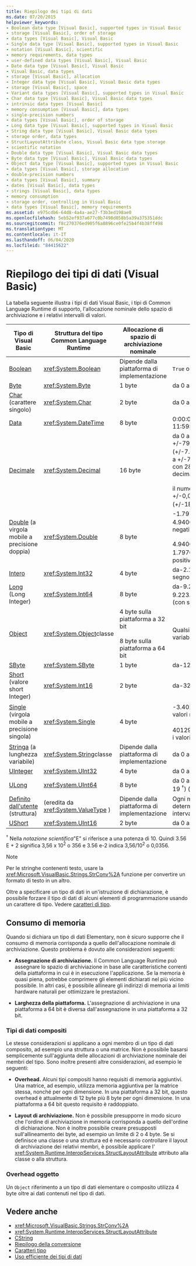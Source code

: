 ```yaml
---
title: Riepilogo dei tipi di dati
ms.date: 07/20/2015
helpviewer_keywords:
- Boolean data type [Visual Basic], supported types in Visual Basic
- storage [Visual Basic], order of storage
- data types [Visual Basic], Visual Basic
- Single data type [Visual Basic], supported types in Visual Basic
- notation [Visual Basic], scientific
- memory requirements, data types
- user-defined data types [Visual Basic], Visual Basic
- Date data type [Visual Basic], Visual Basic
- Visual Basic, data types
- storage [Visual Basic], allocation
- Integer data type [Visual Basic], Visual Basic data types
- storage [Visual Basic], space
- Variant data types [Visual Basic], supported types in Visual Basic
- Char data type [Visual Basic], Visual Basic data types
- intrinsic data types [Visual Basic]
- memory consumption [Visual Basic], data types
- single-precision numbers
- data types [Visual Basic], order of storage
- Long data type [Visual Basic], supported types in Visual Basic
- String data type [Visual Basic], Visual Basic data types
- storage order, data types
- StructLayoutAttribute class, Visual Basic data type storage
- scientific notation
- Double data type [Visual Basic], Visual Basic data types
- Byte data type [Visual Basic], Visual Basic data types
- Object data type [Visual Basic], supported types in Visual Basic
- data types [Visual Basic], storage allocation
- double-precision numbers
- data types [Visual Basic], summary
- dates [Visual Basic], data types
- strings [Visual Basic], data types
- memory consumption
- storage order, controlling in Visual Basic
- data types [Visual Basic], memory requirements
ms.assetid: e975cdb6-64d8-4a4a-ae27-f3b3ed198ae0
ms.openlocfilehash: 5eb52ef937a677c0b7498d058b5a39a375351ddc
ms.sourcegitcommit: f8c270376ed905f6a8896ce0fe25b4f4b38ff498
ms.translationtype: MT
ms.contentlocale: it-IT
ms.lasthandoff: 06/04/2020
ms.locfileid: "84415622"
---
```

# <a name="data-type-summary-visual-basic"></a>Riepilogo dei tipi di dati (Visual Basic)

La tabella seguente illustra i tipi di dati Visual Basic, i tipi di Common Language Runtime di supporto, l'allocazione nominale dello spazio di archiviazione e i relativi intervalli di valori.  
  
|Tipo di Visual Basic|Struttura del tipo Common Language Runtime|Allocazione di spazio di archiviazione nominale|Intervallo di valori|  
|-----------------------|--------------------------------------------|--------------------------------|-----------------|  
|[Boolean](boolean-data-type.md)|<xref:System.Boolean>|Dipende dalla piattaforma di implementazione|`True` o `False`|  
|[Byte](byte-data-type.md)|<xref:System.Byte>|1 byte|da 0 a 255 (senza segno)|  
|[Char](char-data-type.md) (carattere singolo)|<xref:System.Char>|2 byte|da 0 a 65535 (senza segno)|  
|[Data](date-data-type.md)|<xref:System.DateTime>|8 byte|0:00:00 (mezzanotte) il 1 ° gennaio 0001-11:59:59 PM il 31 dicembre 9999|  
|[Decimale](decimal-data-type.md)|<xref:System.Decimal>|16 byte|da 0 a +/-79.228.162.514.264.337.593.543.950.335 (+/-7.9...E + 28) <sup>†</sup> senza virgola decimale; da 0 a +/-7.9228162514264337593543950335 con 28 posizioni a destra del separatore decimale;<br /><br /> il numero più piccolo diverso da zero è +/-0,0000000000000000000000000001 (+/-1E-28) <sup>†</sup>|  
|[Double](double-data-type.md) (a virgola mobile a precisione doppia)|<xref:System.Double>|8 byte|-1.79769313486231570 e + 308 a-4.94065645841246544 E-324 <sup>†</sup> per i valori negativi;<br /><br /> 4.94065645841246544 e-324 tramite 1.79769313486231570 E + 308 <sup>†</sup> per i valori positivi|  
|[Intero](integer-data-type.md)|<xref:System.Int32>|4 byte|da-2.147.483.648 a 2.147.483.647 (con segno)|  
|[Long](long-data-type.md) (Long Integer)|<xref:System.Int64>|8 byte|da-9.223.372.036.854.775.808 a 9.223.372.036.854.775.807 (9.2... E + 18 <sup>†</sup>) (con segno)|  
|[Object](object-data-type.md)|<xref:System.Object>classe|4 byte sulla piattaforma a 32 bit<br /><br /> 8 byte sulla piattaforma a 64 bit|Qualsiasi tipo può essere archiviato in una variabile di tipo`Object`|  
|[SByte](sbyte-data-type.md)|<xref:System.SByte>|1 byte|da-128 a 127 (con segno)|  
|[Short](short-data-type.md) (valore short Integer)|<xref:System.Int16>|2 byte|da-32.768 a 32.767 (con segno)|  
|[Single](single-data-type.md) (virgola mobile a precisione singola)|<xref:System.Single>|4 byte|-3.4028235 e + 38-401298E E-45 <sup>†</sup> per i valori negativi;<br /><br /> 401298E e-45 tramite 3.4028235 E + 38 <sup>†</sup> per i valori positivi|  
|[Stringa](string-data-type.md) (a lunghezza variabile)|<xref:System.String>classe|Dipende dalla piattaforma di implementazione|da 0 a circa 2 miliardi caratteri Unicode|  
|[UInteger](uinteger-data-type.md)|<xref:System.UInt32>|4 byte|da 0 a 4.294.967.295 (senza segno)|  
|[ULong](ulong-data-type.md)|<xref:System.UInt64>|8 byte|da 0 a 18.446.744.073.709.551.615 (1.8... E + 19 <sup>†</sup>) (senza segno)|  
|[Definito dall'utente](user-defined-data-type.md) (struttura)|(eredita da <xref:System.ValueType> )|Dipende dalla piattaforma di implementazione|Ogni membro della struttura ha un intervallo determinato dal tipo di dati e indipendente dagli intervalli degli altri membri|  
|[UShort](ushort-data-type.md)|<xref:System.UInt16>|2 byte|da 0 a 65.535 (senza segno)|  
  
 <sup>†</sup> Nella *notazione scientifica*"E" si riferisce a una potenza di 10. Quindi 3.56 E + 2 significa 3,56 x 10<sup>2</sup> o 356 e 3.56 e-2 indica 3,56/10<sup>2</sup> o 0,0356.  
  
> [!NOTE]
> Per le stringhe contenenti testo, usare la <xref:Microsoft.VisualBasic.Strings.StrConv%2A> funzione per convertire un formato di testo in un altro.  
  
 Oltre a specificare un tipo di dati in un'istruzione di dichiarazione, è possibile forzare il tipo di dati di alcuni elementi di programmazione usando un carattere di tipo. Vedere [caratteri di tipo](../../programming-guide/language-features/data-types/type-characters.md).  
  
## <a name="memory-consumption"></a>Consumo di memoria  

 Quando si dichiara un tipo di dati Elementary, non è sicuro supporre che il consumo di memoria corrisponda a quello dell'allocazione nominale di archiviazione. Questo problema è dovuto alle considerazioni seguenti:  
  
- **Assegnazione di archiviazione.** Il Common Language Runtime può assegnare lo spazio di archiviazione in base alle caratteristiche correnti della piattaforma in cui è in esecuzione l'applicazione. Se la memoria è quasi piena, potrebbe comprimere gli elementi dichiarati nel più vicino possibile. In altri casi, è possibile allineare gli indirizzi di memoria ai limiti hardware naturali per ottimizzare le prestazioni.  
  
- **Larghezza della piattaforma.** L'assegnazione di archiviazione in una piattaforma a 64 bit è diversa dall'assegnazione in una piattaforma a 32 bit.  
  
### <a name="composite-data-types"></a>Tipi di dati compositi  

 Le stesse considerazioni si applicano a ogni membro di un tipo di dati composito, ad esempio una struttura o una matrice. Non è possibile basarsi semplicemente sull'aggiunta delle allocazioni di archiviazione nominale dei membri del tipo. Sono inoltre presenti altre considerazioni, ad esempio le seguenti:  
  
- **Overhead.** Alcuni tipi compositi hanno requisiti di memoria aggiuntivi. Una matrice, ad esempio, utilizza memoria aggiuntiva per la matrice stessa, nonché per ogni dimensione. In una piattaforma a 32 bit, questo overhead è attualmente di 12 byte più 8 byte per ogni dimensione. In una piattaforma a 64 bit questo requisito è raddoppiato.  
  
- **Layout di archiviazione.** Non è possibile presupporre in modo sicuro che l'ordine di archiviazione in memoria corrisponda a quello dell'ordine di dichiarazione. Non è inoltre possibile creare presupposti sull'allineamento dei byte, ad esempio un limite di 2 o 4 byte. Se si definisce una classe o una struttura ed è necessario controllare il layout di archiviazione dei relativi membri, è possibile applicare l' <xref:System.Runtime.InteropServices.StructLayoutAttribute> attributo alla classe o alla struttura.  
  
### <a name="object-overhead"></a>Overhead oggetto  

 Un `Object` riferimento a un tipo di dati elementare o composito utilizza 4 byte oltre ai dati contenuti nel tipo di dati.  
  
## <a name="see-also"></a>Vedere anche

- <xref:Microsoft.VisualBasic.Strings.StrConv%2A>
- <xref:System.Runtime.InteropServices.StructLayoutAttribute>
- [CString](../functions/type-conversion-functions.md)
- [Riepilogo della conversione](../keywords/conversion-summary.md)
- [Caratteri tipo](../../programming-guide/language-features/data-types/type-characters.md)
- [Uso efficiente dei tipi di dati](../../programming-guide/language-features/data-types/efficient-use-of-data-types.md)
